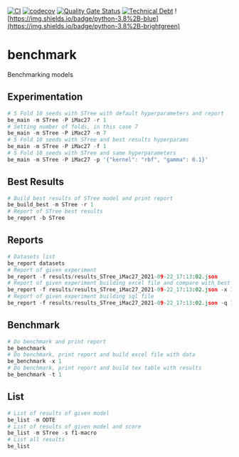 [![CI](https://github.com/Doctorado-ML/benchmark/actions/workflows/main.yml/badge.svg)](https://github.com/Doctorado-ML/benchmark/actions/workflows/main.yml)
[![codecov](https://codecov.io/gh/Doctorado-ML/benchmark/branch/main/graph/badge.svg?token=ZRP937NDSG)](https://codecov.io/gh/Doctorado-ML/benchmark)
[![Quality Gate Status](https://sonar.rmontanana.es/api/project_badges/measure?project=benchmark&metric=alert_status&token=336a6e501988888543c3153baa91bad4b9914dd2)](https://sonar.rmontanana.es/dashboard?id=benchmark)
[![Technical Debt](https://sonar.rmontanana.es/api/project_badges/measure?project=benchmark&metric=sqale_index&token=336a6e501988888543c3153baa91bad4b9914dd2)](https://sonar.rmontanana.es/dashboard?id=benchmark)
![https://img.shields.io/badge/python-3.8%2B-blue](https://img.shields.io/badge/python-3.8%2B-brightgreen)

# benchmark

Benchmarking models

## Experimentation

```python
# 5 Fold 10 seeds with STree with default hyperparameters and report
be_main -m STree -P iMac27 -r 1
# Setting number of folds, in this case 7
be_main -m STree -P iMac27 -n 7
# 5 Fold 10 seeds with STree and best results hyperparams
be_main -m STree -P iMac27 -f 1
# 5 Fold 10 seeds with STree and same hyperparameters
be_main -m STree -P iMac27 -p '{"kernel": "rbf", "gamma": 0.1}'
```

## Best Results

```python
# Build best results of STree model and print report
be_build_best -m STree -r 1
# Report of STree best results
be_report -b STree
```

## Reports

```python
# Datasets list
be_report datasets
# Report of given experiment
be_report -f results/results_STree_iMac27_2021-09-22_17:13:02.json
# Report of given experiment building excel file and compare with best results
be_report -f results/results_STree_iMac27_2021-09-22_17:13:02.json -x 1 -c 1
# Report of given experiment building sql file
be_report -f results/results_STree_iMac27_2021-09-22_17:13:02.json -q 1
```

## Benchmark

```python
# Do benchmark and print report
be_benchmark
# Do benchmark, print report and build excel file with data
be_benchmark -x 1
# Do benchmark, print report and build tex table with results
be_benchmark -t 1
```

## List

```python
# List of results of given model
be_list -m ODTE
# List of results of given model and score
be_list -m STree -s f1-macro
# List all results
be_list
```
